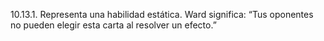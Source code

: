 10.13.1. Representa una habilidad estática. Ward significa: “Tus oponentes no pueden elegir esta carta al resolver un efecto.”  